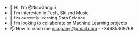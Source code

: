 - 👋 Hi, I’m @NicoGangi5
- 👀 I’m interested in Tech, Ski and Music
- 🌱 I’m currently learning Data Science
- 💞️ I’m looking to collaborate on Machine Learning projects
- 📫 How to reach me nicogangi@gmail.com - +34685369768

<!---
NicoGangi5/NicoGangi5 is a ✨ special ✨ repository because its `README.md` (this file) appears on your GitHub profile.
You can click the Preview link to take a look at your changes.
--->
